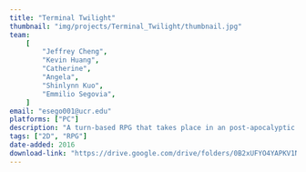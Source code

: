 ```yaml
---
title: "Terminal Twilight"
thumbnail: "img/projects/Terminal_Twilight/thumbnail.jpg"
team:
    [
        "Jeffrey Cheng",
        "Kevin Huang",
        "Catherine",
        "Angela",
        "Shinlynn Kuo",
        "Emmilio Segovia",
    ]
email: "esego001@ucr.edu"
platforms: ["PC"]
description: "A turn-based RPG that takes place in an post-apocalyptic robot-infested land. Decide to lead the rebellion or join the corrupt empire."
tags: ["2D", "RPG"]
date-added: 2016
download-link: "https://drive.google.com/drive/folders/0B2xUFYO4YAPKV1NlN196enhMb1E?usp=sharing"
---
```

